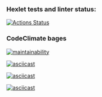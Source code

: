### Hexlet tests and linter status:
[![Actions Status](https://github.com/max9680/php-project-lvl1/workflows/hexlet-check/badge.svg)](https://github.com/max9680/php-project-lvl1/actions)

### CodeClimate bages
[![maintainability](https://api.codeclimate.com/v1/badges/90cdeb61ff2a14490868/maintainability)](https://codeclimate.com/github/max9680/php-project-lvl1/maintainability)

[![asciicast](https://asciinema.org/a/V6D19yCNklSpHUHjXKef2EIM3.svg)](https://asciinema.org/a/V6D19yCNklSpHUHjXKef2EIM3?autoplay=1)

[![asciicast](https://asciinema.org/a/kl8kMzf9I14yxXbjjqXrQUiOk.svg)](https://asciinema.org/a/kl8kMzf9I14yxXbjjqXrQUiOk)

[![asciicast](https://asciinema.org/a/BjZ4Y4R8j4blPXC09rKvUJoQk.svg)](https://asciinema.org/a/BjZ4Y4R8j4blPXC09rKvUJoQk?autoplay=1)

